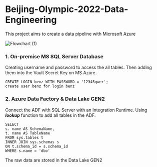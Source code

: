 # Beijing-Olympic-2022-Data-Engineering
This project aims to create a data pipeline with Microsoft Azure

![Flowchart (1)](https://github.com/DucTran182/Beijing-Olympic-2022-Data-Engineering/assets/102782569/aeb69ce4-26c7-4871-88eb-8424228e0565)

### 1. On-premise MS SQL Server Database
Creating username and password to access the all tables. Then adding them into the Vault Secret Key on MS Azure. 
```
CREATE LOGIN benz WITH PASSWORD = '12345qwer';
create user benz for login benz
```
### 2. Azure Data Factory & Data Lake GEN2
Connect the ADF with SQL Server with an Integration Runtime. Using ***lookup*** function to add all tables in the ADF.
```
SELECT 
s. name AS SchemaName,
t. name AS TableName
FROM sys.tables t
INNER JOIN sys.schemas s
ON t.schema_id = s.schema_id	
WHERE s.name = 'dbo'
```
The raw data are stored in the Data Lake GEN2
